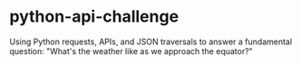 # python-api-challenge
Using Python requests, APIs, and JSON traversals to answer a fundamental question: "What's the weather like as we approach the equator?"
